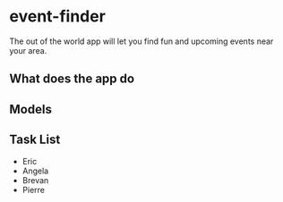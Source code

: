 # event-finder
The out of the world app will let you find fun and upcoming events near your area.

## What does the app do

## Models


## Task List

- Eric
- Angela
- Brevan
- Pierre

